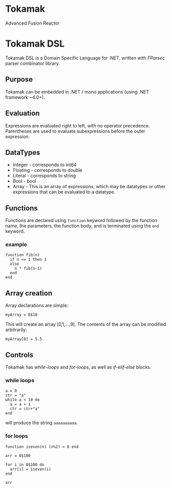 # Tokamak
Advanced Fusion Reactor

# Tokamak DSL
Tokamak DSL is a Domain Specific Language for .NET, written with *FParsec* parser combinator library.

## Purpose
Tokamak can be embedded in .NET / mono applications (using .NET framework ~4.0+).

## Evaluation
Expressions are evaluated right to left, with no operator precedence. Parentheses are used to evaluate subexpressions before the
outer expression.

## DataTypes
* Integer - corresponds to int64
* Floating - corresponds to double
* Literal - corresponds to string
* Bool - bool
* Array - This is an array of expressions, which may be datatypes or other expressions that can be evaluated to a datatype.

## Functions
Functions are declared using ```function``` keyword followed by the function name, the parameters, the function body, and is
terminated using the ```end``` keyword.

### example
```
function fib(n)
  if n <= 1 then 1
  else
    n * fib(n-1)
  end
end

```

## Array creation
Array declarations are simple:
```
myArray = 0$10 
```
This will create an array [0,1,...,9].
The contents of the array can be modified arbitrarily:

```
myArray[0] = 5.5

```

## Controls
Tokamak has *while-loops* and *for-loops*, as well as *if-elif-else* blocks.

### while loops

```
a = 0
ctr = "a"
while a < 10 do 
  a = a + 1
  ctr = ctr+"a" 
end
```
will produce the string ```aaaaaaaaaa```.

### for loops
```
function iseven(n) (n%2) = 0 end

arr = 0$100

for i in 0$100 do
  arr[i] = iseven(i)
end

arr
```
